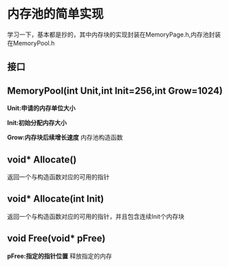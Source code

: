 # 内存池的简单实现
学习一下，基本都是抄的，其中内存块的实现封装在MemoryPage.h,内存池封装在MemoryPool.h
## 接口
## MemoryPool(int Unit,int Init=256,int Grow=1024)
**Unit:申请的内存单位大小**

**Init:初始分配内存大小**

**Grow:内存块后续增长速度**
内存池构造函数

## void* Allocate()
返回一个与构造函数对应的可用的指针

## void* Allocate(int Init)
返回一个与构造函数对应的可用的指针，并且包含连续Init个内存块

## void Free(void* pFree)
**pFree:指定的指针位置**
释放指定的内存
